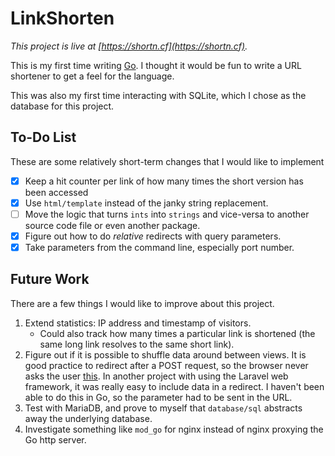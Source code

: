# LinkShorten

*This project is live at [https://shortn.cf](https://shortn.cf).*

This is my first time writing  [Go](//github.com/golang). I thought it would be fun to write a URL shortener to get a feel for the language.

This was also my first time interacting with SQLite, which I chose as the database for this project.

## To-Do List
These are some relatively short-term changes that I would like to implement

- [x] Keep a hit counter per link of how many times the short version has been accessed
- [x] Use `html/template` instead of the janky string replacement.
- [ ] Move the logic that turns `ints` into `strings` and vice-versa to another source code file or even another package.
- [x] Figure out how to do *relative* redirects with query parameters.
- [x] Take parameters from the command line, especially port number.

## Future Work
There are a few things I would like to improve about this project.

1. Extend statistics: IP address and timestamp of visitors.
	* Could also track how many times a particular link is shortened (the same long link resolves to the same short link).
2. Figure out if it is possible to shuffle data around between views. It is good practice to redirect after a POST request, so the browser never asks the user [this](http://i.stack.imgur.com/oNALr.png). In another project with using the Laravel web framework, it was really easy to include data in a redirect. I haven't been able to do this in Go, so the parameter had to be sent in the URL.
3. Test with MariaDB, and prove to myself that `database/sql` abstracts away the underlying database.
4. Investigate something like `mod_go` for nginx instead of nginx proxying the Go http server.